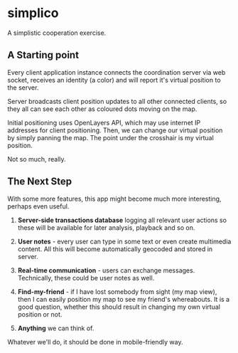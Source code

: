 # simplico

A simplistic cooperation exercise.

## A Starting point

Every client application instance connects the coordination server
via web socket, receives an identity (a color) and will report it's virtual
position to the server.

Server broadcasts client position updates to all other connected clients, so
they all can see each other as coloured dots moving on the map.

Initial positioning uses OpenLayers API, which may use internet IP addresses
for client positioning. Then, we can change our virtual position by simply
panning the map. The point under the crosshair is my virtual position.

Not so much, really.

## The Next Step

With some more features, this app might become much more interesting,
perhaps even useful.

1. **Server-side transactions database** logging all relevant user actions so these
will be available for later analysis, playback and so on.

2. **User notes** - every user can type in some text or even create multimedia
content. All this will become automatically geocoded and stored in server.

3. **Real-time communication** - users can exchange messages. Technically, these
could be user notes as well.

1. **Find-my-friend** - if I have lost somebody from sight (my map view), then I can
easily position my map to see my friend's whereabouts. It is a good question,
whether this should result in changing my own virtual position or not.

1. **Anything** we can think of.

Whatever we'll do, it should be done in mobile-friendly way.
